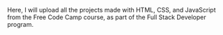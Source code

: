 Here, I will upload all the projects made with HTML, CSS, and JavaScript from the Free Code Camp course, as part of the Full Stack Developer program.